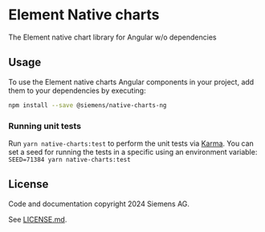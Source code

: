 # Element Native charts

The Element native chart library for Angular w/o dependencies

## Usage

To use the Element native charts Angular components in your project, add them to your dependencies
by executing:

```sh
npm install --save @siemens/native-charts-ng
```

### Running unit tests

Run `yarn native-charts:test` to perform the unit tests via [Karma](https://karma-runner.github.io).
You can set a seed for running the tests in a specific using an environment variable: `SEED=71384 yarn native-charts:test`

## License

Code and documentation copyright 2024 Siemens AG.

See [LICENSE.md](../../LICENSE.md).

